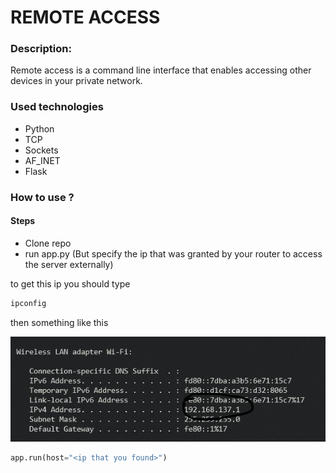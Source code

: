 # REMOTE ACCESS

### Description:

Remote access is a command line interface that enables accessing other devices in your private network.

### Used technologies 

- Python
- TCP
- Sockets
- AF_INET
- Flask

### How to use ?
#### Steps

- Clone repo
- run app.py (But specify the ip that was granted by your router to access the server externally)

to get this ip you should type

```bash
ipconfig
```

then something like this

![IPV4](./img/IPV4.jpg)

```python
app.run(host="<ip that you found>")
```






















